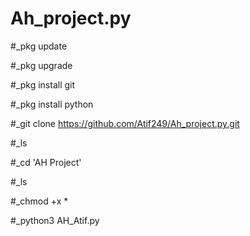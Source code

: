 # Ah_project.py

#_pkg update

#_pkg upgrade

#_pkg install git

#_pkg install python

#_git clone https://github.com/Atif249/Ah_project.py.git

#_ls

#_cd 'AH Project'

 #_ls
 
 #_chmod +x *
 
 #_python3 AH_Atif.py
